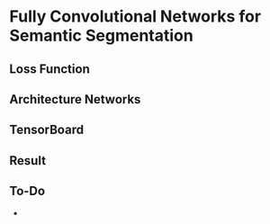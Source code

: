 # Fully Convolutional Networks for Semantic Segmentation

## Loss Function


## Architecture Networks


## TensorBoard


## Result


## To-Do
* 
